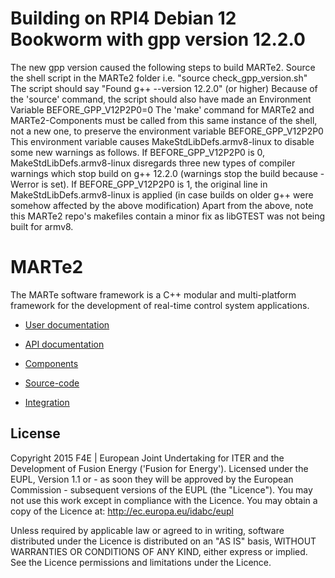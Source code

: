 # Building on RPI4 Debian 12 Bookworm with gpp version 12.2.0

The new gpp version caused the following steps to build MARTe2.
Source the shell script in the MARTe2 folder i.e. "source check_gpp_version.sh"
The script should say "Found g++ --version 12.2.0" (or higher)
Because of the 'source' command, the script should also have made an Environment Variable BEFORE_GPP_V12P2P0=0
The 'make' command for MARTe2 and MARTe2-Components must be called from this same instance of the shell, not a new one, to preserve the environment variable BEFORE_GPP_V12P2P0
This environment variable causes MakeStdLibDefs.armv8-linux to disable some new warnings as follows.
If BEFORE_GPP_V12P2P0 is 0, MakeStdLibDefs.armv8-linux disregards three new types of compiler warnings which stop build
on g++ 12.2.0 (warnings stop the build because -Werror is set).
If BEFORE_GPP_V12P2P0 is 1, the original line in MakeStdLibDefs.armv8-linux is applied (in case builds on older g++ were somehow affected by the above modification)
Apart from the above, note this MARTe2 repo's makefiles contain a minor fix as libGTEST was not being built for armv8. 


# MARTe2

The MARTe software framework is a C++ modular and multi-platform framework for the development of real-time control system applications. 

- [User documentation](https://vcis.f4e.europa.eu/marte2-docs/master/html/)
- [API documentation](https://vcis-jenkins.f4e.europa.eu/job/MARTe2-docs-master/doxygen/annotated.html)
- [Components](https://vcis-gitlab.f4e.europa.eu/aneto/MARTe2-components) 

- [Source-code](https://vcis-gitlab.f4e.europa.eu/aneto/MARTe2)
- [Integration](https://vcis-jenkins.f4e.europa.eu/job/MARTe2)

## License

Copyright 2015 F4E | European Joint Undertaking for ITER and the Development of Fusion Energy ('Fusion for Energy').
Licensed under the EUPL, Version 1.1 or - as soon they will be approved by the European Commission - subsequent versions of the EUPL (the "Licence"). You may not use this work except in compliance with the Licence. You may obtain a copy of the Licence at: http://ec.europa.eu/idabc/eupl

Unless required by applicable law or agreed to in writing, software distributed under the Licence is distributed on an "AS IS" basis, WITHOUT WARRANTIES OR CONDITIONS OF ANY KIND, either express or implied. See the Licence permissions and limitations under the Licence.
